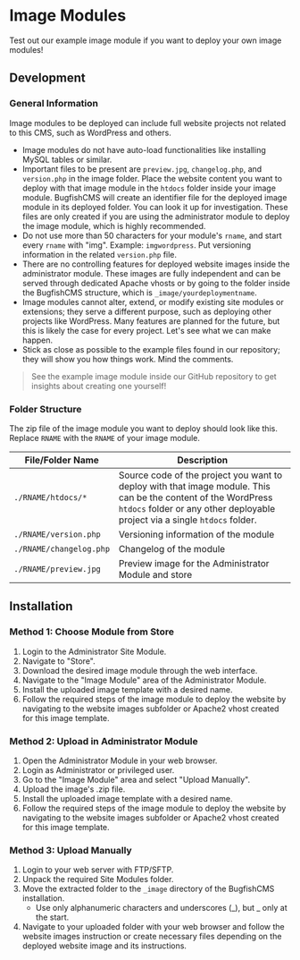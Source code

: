 # Image Modules

Test out our example image module if you want to deploy your own image modules!

## Development

### General Information

Image modules to be deployed can include full website projects not related to this CMS, such as WordPress and others.

- Image modules do not have auto-load functionalities like installing MySQL tables or similar.
- Important files to be present are `preview.jpg`, `changelog.php`, and `version.php` in the image folder. Place the website content you want to deploy with that image module in the `htdocs` folder inside your image module. BugfishCMS will create an identifier file for the deployed image module in its deployed folder. You can look it up for investigation. These files are only created if you are using the administrator module to deploy the image module, which is highly recommended.
- Do not use more than 50 characters for your module's `rname`, and start every `rname` with "img". Example: `imgwordpress`. Put versioning information in the related `version.php` file.
- There are no controlling features for deployed website images inside the administrator module. These images are fully independent and can be served through dedicated Apache vhosts or by going to the folder inside the BugfishCMS structure, which is `_image/yourdeploymentname`.
- Image modules cannot alter, extend, or modify existing site modules or extensions; they serve a different purpose, such as deploying other projects like WordPress. Many features are planned for the future, but this is likely the case for every project. Let's see what we can make happen.
- Stick as close as possible to the example files found in our repository; they will show you how things work. Mind the comments.

> See the example image module inside our GitHub repository to get insights about creating one yourself!

### Folder Structure

The zip file of the image module you want to deploy should look like this. Replace `RNAME` with the `RNAME` of your image module.

| File/Folder Name          | Description                                                                                                                                                                                   |
|---------------------------|-----------------------------------------------------------------------------------------------------------------------------------------------------------------------------------------------|
| `./RNAME/htdocs/*`        | Source code of the project you want to deploy with that image module. This can be the content of the WordPress `htdocs` folder or any other deployable project via a single `htdocs` folder. |
| `./RNAME/version.php`     | Versioning information of the module                                                                                                                 |
| `./RNAME/changelog.php`   | Changelog of the module                                                                                                                                                                     |
| `./RNAME/preview.jpg`     | Preview image for the Administrator Module and store                                                                                                                  |

## Installation

### Method 1: Choose Module from Store

1. Login to the Administrator Site Module.
2. Navigate to "Store".
3. Download the desired image module through the web interface.
4. Navigate to the "Image Module" area of the Administrator Module.
5. Install the uploaded image template with a desired name.
6. Follow the required steps of the image module to deploy the website by navigating to the website images subfolder or Apache2 vhost created for this image template.

### Method 2: Upload in Administrator Module

1. Open the Administrator Module in your web browser.
2. Login as Administrator or privileged user.
3. Go to the "Image Module" area and select "Upload Manually".
4. Upload the image's .zip file.
5. Install the uploaded image template with a desired name.
6. Follow the required steps of the image module to deploy the website by navigating to the website images subfolder or Apache2 vhost created for this image template.

### Method 3: Upload Manually

1. Login to your web server with FTP/SFTP.
2. Unpack the required Site Modules folder.
3. Move the extracted folder to the `_image` directory of the BugfishCMS installation.
   - Use only alphanumeric characters and underscores (_), but _ only at the start.
4. Navigate to your uploaded folder with your web browser and follow the website images instruction or create necessary files depending on the deployed website image and its instructions.
